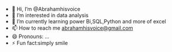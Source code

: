 - 👋 Hi, I’m @Abrahamhisvoice
- 👀 I’m interested in data analysis 
- 🌱 I’m currently learning power Bi,SQL,Python and more of excel
- 📫 How to reach me abrahamhisvoice@gmail.com
- 😄 Pronouns: ...
- ⚡ Fun fact:simply smile

<!---
Abrahamhisvoice/Abrahamhisvoice is a ✨ special ✨ repository because its `README.md` (this file) appears on your GitHub profile.
You can click the Preview link to take a look at your changes.
--->
